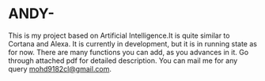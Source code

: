# ANDY-
This is my project based on Artificial Intelligence.It is quite similar to Cortana and Alexa. It is currently in development, but it is in running state as for now. There are many functions you can add, as you advances in it. Go through attached pdf for detailed description. You can mail me for any query mohd9182cl@gmail.com.
